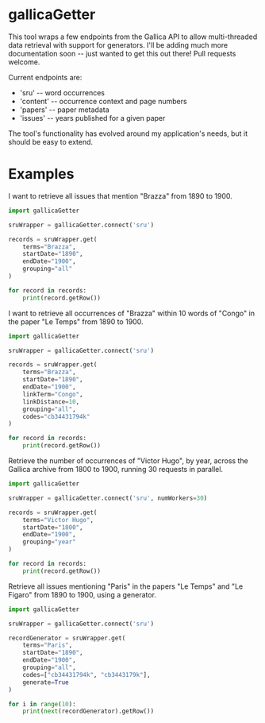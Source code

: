 # gallicaGetter

This tool wraps a few endpoints from the Gallica API to allow multi-threaded data retrieval with support
for generators. I'll be adding much more documentation soon -- just wanted to get this out there! Pull requests welcome.

Current endpoints are:
* 'sru' -- word occurrences
* 'content' -- occurrence context and page numbers
* 'papers' -- paper metadata
* 'issues' -- years published for a given paper

The tool's functionality has evolved around my application's needs, but it should be easy to extend.

# Examples

I want to retrieve all issues that mention "Brazza" from 1890 to 1900.

```python
import gallicaGetter

sruWrapper = gallicaGetter.connect('sru')

records = sruWrapper.get(
    terms="Brazza",
    startDate="1890",
    endDate="1900",
    grouping="all"
)

for record in records:
    print(record.getRow())
```

I want to retrieve all occurrences of "Brazza" within 10 words of "Congo" in the paper "Le Temps" from 1890 to 1900.

```python
import gallicaGetter

sruWrapper = gallicaGetter.connect('sru')

records = sruWrapper.get(
    terms="Brazza",
    startDate="1890",
    endDate="1900",
    linkTerm="Congo",
    linkDistance=10,
    grouping="all",
    codes="cb34431794k"
)

for record in records:
    print(record.getRow())
```

Retrieve the number of occurrences of "Victor Hugo", by year, across the Gallica archive from 1800 to 1900, running 30 requests in parallel.

```python
import gallicaGetter

sruWrapper = gallicaGetter.connect('sru', numWorkers=30)

records = sruWrapper.get(
    terms="Victor Hugo",
    startDate="1800",
    endDate="1900",
    grouping="year"
)

for record in records:
    print(record.getRow())
```

Retrieve all issues mentioning "Paris" in the papers "Le Temps" and "Le Figaro" from 1890 to 1900, using
a generator.

```python
import gallicaGetter

sruWrapper = gallicaGetter.connect('sru')

recordGenerator = sruWrapper.get(
    terms="Paris",
    startDate="1890",
    endDate="1900",
    grouping="all",
    codes=["cb34431794k", "cb3443179k"],
    generate=True
)

for i in range(10):
    print(next(recordGenerator).getRow())
```